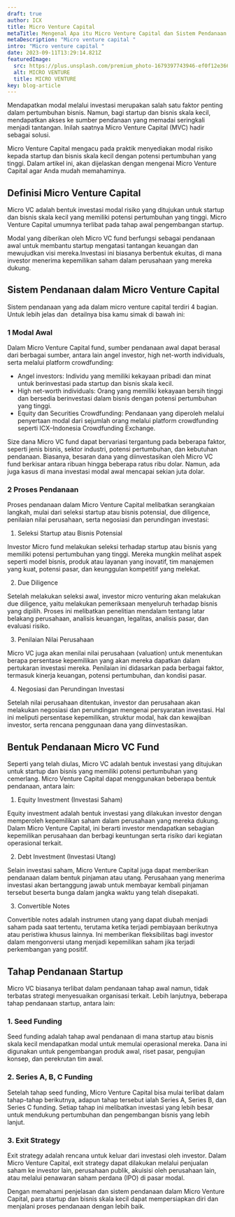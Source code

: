 ```yaml
---
draft: true
author: ICX
title: Micro Venture Capital
metaTitle: Mengenal Apa itu Micro Venture Capital dan Sistem Pendanaan Startup
metaDescription: "Micro venture capital "
intro: "Micro venture capital "
date: 2023-09-11T13:29:14.821Z
featuredImage:
  src: https://plus.unsplash.com/premium_photo-1679397743946-ef0f12e366c6?ixlib=rb-4.0.3&ixid=M3wxMjA3fDB8MHxwaG90by1wYWdlfHx8fGVufDB8fHx8fA%3D%3D&auto=format&fit=crop&w=1032&q=80
  alt: MICRO VENTURE
  title: MICRO VENTURE
key: blog-article
---
```

<!--StartFragment-->

Mendapatkan modal melalui investasi merupakan salah satu faktor penting dalam pertumbuhan bisnis. Namun, bagi startup dan bisnis skala kecil, mendapatkan akses ke sumber pendanaan yang memadai seringkali menjadi tantangan. Inilah saatnya Micro Venture Capital (MVC) hadir sebagai solusi. 

Micro Venture Capital mengacu pada praktik menyediakan modal risiko kepada startup dan bisnis skala kecil dengan potensi pertumbuhan yang tinggi. Dalam artikel ini, akan dijelaskan dengan mengenai Micro Venture Capital agar Anda mudah memahaminya.

## Definisi Micro Venture Capital

Micro VC adalah bentuk investasi modal risiko yang ditujukan untuk startup dan bisnis skala kecil yang memiliki potensi pertumbuhan yang tinggi. Micro Venture Capital umumnya terlibat pada tahap awal pengembangan startup. 

Modal yang diberikan oleh Micro VC fund berfungsi sebagai pendanaan awal untuk membantu startup mengatasi tantangan keuangan dan mewujudkan visi mereka.Investasi ini biasanya berbentuk ekuitas, di mana investor menerima kepemilikan saham dalam perusahaan yang mereka dukung.

## Sistem Pendanaan dalam Micro Venture Capital

Sistem pendanaan yang ada dalam micro venture capital terdiri 4 bagian. Untuk lebih jelas dan  detailnya bisa kamu simak di bawah ini:

### 1 Modal Awal

Dalam Micro Venture Capital fund, sumber pendanaan awal dapat berasal dari berbagai sumber, antara lain angel investor, high net-worth individuals, serta melalui platform crowdfunding:

* Angel investors: Individu yang memiliki kekayaan pribadi dan minat untuk berinvestasi pada startup dan bisnis skala kecil.
* High net-worth individuals: Orang yang memiliki kekayaan bersih tinggi dan bersedia berinvestasi dalam bisnis dengan potensi pertumbuhan yang tinggi.
* Equity dan Securities Crowdfunding: Pendanaan yang diperoleh melalui penyertaan modal dari sejumlah orang melalui platform crowdfunding seperti ICX–Indonesia Crowdfunding Exchange.

Size dana Micro VC fund dapat bervariasi tergantung pada beberapa faktor, seperti jenis bisnis, sektor industri, potensi pertumbuhan, dan kebutuhan pendanaan. Biasanya, besaran dana yang diinvestasikan oleh Micro VC fund berkisar antara ribuan hingga beberapa ratus ribu dolar. Namun, ada juga kasus di mana investasi modal awal mencapai sekian juta dolar.

### 2 Proses Pendanaan

Proses pendanaan dalam Micro Venture Capital melibatkan serangkaian langkah, mulai dari seleksi startup atau bisnis potensial, due diligence, penilaian nilai perusahaan, serta negosiasi dan perundingan investasi:

1. Seleksi Startup atau Bisnis Potensial

Investor Micro fund melakukan seleksi terhadap startup atau bisnis yang memiliki potensi pertumbuhan yang tinggi. Mereka mungkin melihat aspek seperti model bisnis, produk atau layanan yang inovatif, tim manajemen yang kuat, potensi pasar, dan keunggulan kompetitif yang melekat.

2. Due Diligence

Setelah melakukan seleksi awal, investor micro venturing akan melakukan due diligence, yaitu melakukan pemeriksaan menyeluruh terhadap bisnis yang dipilih. Proses ini melibatkan penelitian mendalam tentang latar belakang perusahaan, analisis keuangan, legalitas, analisis pasar, dan evaluasi risiko.

3. Penilaian Nilai Perusahaan

Micro VC juga akan menilai nilai perusahaan (valuation) untuk menentukan berapa persentase kepemilikan yang akan mereka dapatkan dalam pertukaran investasi mereka. Penilaian ini didasarkan pada berbagai faktor, termasuk kinerja keuangan, potensi pertumbuhan, dan kondisi pasar.

4. Negosiasi dan Perundingan Investasi

Setelah nilai perusahaan ditentukan, investor dan perusahaan akan melakukan negosiasi dan perundingan mengenai persyaratan investasi. Hal ini meliputi persentase kepemilikan, struktur modal, hak dan kewajiban investor, serta rencana penggunaan dana yang diinvestasikan.

## Bentuk Pendanaan Micro VC Fund

Seperti yang telah diulas, Micro VC adalah bentuk investasi yang ditujukan untuk startup dan bisnis yang memiliki potensi pertumbuhan yang cemerlang. Micro Venture Capital dapat menggunakan beberapa bentuk pendanaan, antara lain:

1. Equity Investment (Investasi Saham)

Equity investment adalah bentuk investasi yang dilakukan investor dengan memperoleh kepemilikan saham dalam perusahaan yang mereka dukung. Dalam Micro Venture Capital, ini berarti investor mendapatkan sebagian kepemilikan perusahaan dan berbagi keuntungan serta risiko dari kegiatan operasional terkait.

2. Debt Investment (Investasi Utang)

Selain investasi saham, Micro Venture Capital juga dapat memberikan pendanaan dalam bentuk pinjaman atau utang. Perusahaan yang menerima investasi akan bertanggung jawab untuk membayar kembali pinjaman tersebut beserta bunga dalam jangka waktu yang telah disepakati.

3. Convertible Notes

Convertible notes adalah instrumen utang yang dapat diubah menjadi saham pada saat tertentu, terutama ketika terjadi pembiayaan berikutnya atau peristiwa khusus lainnya. Ini memberikan fleksibilitas bagi investor dalam mengonversi utang menjadi kepemilikan saham jika terjadi perkembangan yang positif.

## Tahap Pendanaan Startup

Micro VC biasanya terlibat dalam pendanaan tahap awal namun, tidak terbatas strategi menyesuaikan organisasi terkait. Lebih lanjutnya, beberapa tahap pendanaan startup, antara lain:

### 1. Seed Funding

Seed funding adalah tahap awal pendanaan di mana startup atau bisnis skala kecil mendapatkan modal untuk memulai operasional mereka. Dana ini digunakan untuk pengembangan produk awal, riset pasar, pengujian konsep, dan perekrutan tim awal.

### 2. Series A, B, C Funding

Setelah tahap seed funding, Micro Venture Capital bisa mulai terlibat dalam tahap-tahap berikutnya, adapun tahap tersebut ialah Series A, Series B, dan Series C funding. Setiap tahap ini melibatkan investasi yang lebih besar untuk mendukung pertumbuhan dan pengembangan bisnis yang lebih lanjut.

### 3. Exit Strategy

Exit strategy adalah rencana untuk keluar dari investasi oleh investor. Dalam Micro Venture Capital, exit strategy dapat dilakukan melalui penjualan saham ke investor lain, perusahaan publik, akuisisi oleh perusahaan lain, atau melalui penawaran saham perdana (IPO) di pasar modal.

Dengan memahami penjelasan dan sistem pendanaan dalam Micro Venture Capital, para startup dan bisnis skala kecil dapat mempersiapkan diri dan menjalani proses pendanaan dengan lebih baik.



<!--EndFragment-->